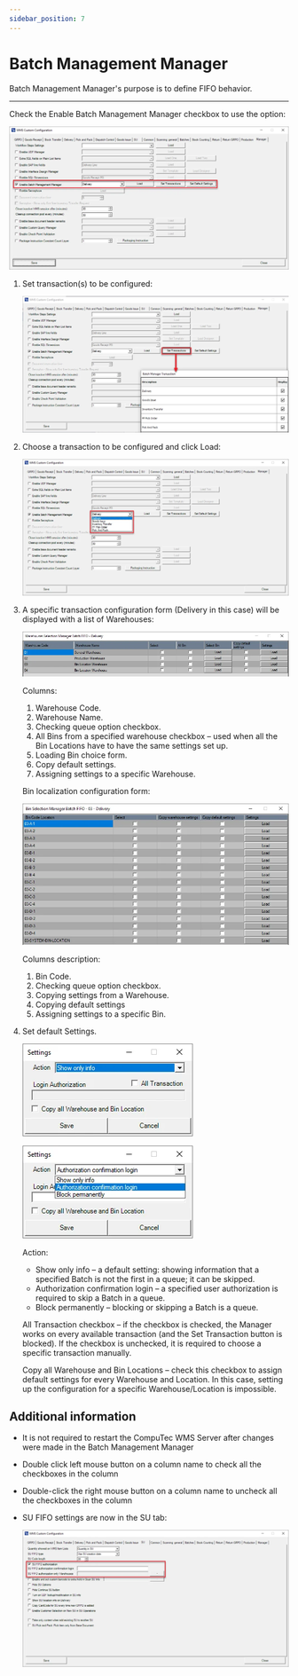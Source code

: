 ```yaml
---
sidebar_position: 7
---
```


# Batch Management Manager

Batch Management Manager's purpose is to define FIFO behavior.

---

Check the Enable Batch Management Manager checkbox to use the option:

![Batch Maanagement Manager](./media/batch-management-manager.webp)

1. Set transaction(s) to be configured:

    ![Set Transactions](./media/set-transactions.webp)
2. Choose a transaction to be configured and click Load:

    ![Drop-down List](./media/drop-down-list.webp)
3. A specific transaction configuration form (Delivery in this case) will be displayed with a list of Warehouses:

    ![Selection Management Batch](./media/selection-management-batch.webp)

    Columns:

    1. Warehouse Code.
    2. Warehouse Name.
    3. Checking queue option checkbox.
    4. All Bins from a specified warehouse checkbox – used when all the Bin Locations have to have the same settings set up.
    5. Loading Bin choice form.
    6. Copy default settings.
    7. Assigning settings to a specific Warehouse.

    Bin localization configuration form:

    ![Bin Selection](./media/bin-selection.webp)

    Columns description:

    1. Bin Code.
    2. Checking queue option checkbox.
    3. Copying settings from a Warehouse.
    4. Copying default settings
    5. Assigning settings to a specific Bin.
4. Set default Settings.

    ![Settings](./media/settings.webp)

    ![Settings](./media/settings-2.webp)

    Action:

    - Show only info – a default setting: showing information that a specified Batch is not the first in a queue; it can be skipped.
    - Authorization confirmation login – a specified user authorization is required to skip a Batch in a queue.
    - Block permanently – blocking or skipping a Batch is a queue.

    All Transaction checkbox – if the checkbox is checked, the Manager works on every available transaction (and the Set Transaction button is blocked). If the checkbox is unchecked, it is required to choose a specific transaction manually.

    Copy all Warehouse and Bin Locations – check this checkbox to assign default settings for every Warehouse and Location. In this case, setting up the configuration for a specific Warehouse/Location is impossible.

## Additional information

- It is not required to restart the CompuTec WMS Server after changes were made in the Batch Management Manager
- Double click left mouse button on a column name to check all the checkboxes in the column
- Double-click the right mouse button on a column name to uncheck all the checkboxes in the column
- SU FIFO settings are now in the SU tab:

    ![SU FIFO](./media/SUFIFO.webp)
